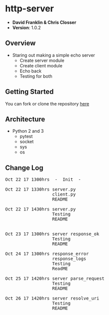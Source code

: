 # http-server

- **David Franklin & Chris Closser**
- **Version**: 1.0.2

## Overview
<!-- Provide a high level overview of what this application is and why you are building it, beyond the fact that it's an assignment for a Code Fellows 401 class. (i.e. What's your problem domain?) -->
- Staring out making a simple echo server
  - Create server module
  - Create client module
  - Echo back
  - Testing for both

## Getting Started
<!-- What are the steps that a user must take in order to build this app on their own machine and get it running? -->
  You can fork or clone the repository [here](https://github.com/ChristopherSClosser/http-server)

## Architecture
<!-- Provide a detailed description of the application design. What technologies (languages, libraries, etc) you're using, and any other relevant design information. -->
- Python 2 and 3
  - pytest
  - socket
  - sys
  - os

## Change Log
<pre>Oct 22 17 1300hrs&ensp;&ensp;-&ensp;&ensp;Init&ensp;&ensp;-  

Oct 22 17 1330hrs server.py
                  client.py
                  README

Oct 22 17 1430hrs server.py
                  Testing
                  README


Oct 23 17 1300hrs server response_ok
                  Testing
                  README

Oct 24 17 1300hrs response_error
                  response_logs
                  Testing
                  ReadME

Oct 25 17 1420hrs server parse_request
                  Testing
                  README

Oct 26 17 1420hrs server resolve_uri
                  Testing
                  README

</pre>
